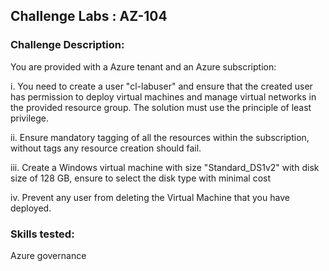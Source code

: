 ## Challenge Labs : AZ-104

### **Challenge Description:**
You are provided with a Azure tenant and an Azure subscription:

i. You need to create a user "cl-labuser" and ensure that the created user has permission to deploy virtual machines and manage virtual networks in the provided resource group. The solution must use the principle of least privilege.

ii. Ensure mandatory tagging of all the resources within the subscription, without tags any resource creation should fail.

iii. Create a Windows virtual machine with size "Standard_DS1v2" with disk size of 128 GB, ensure to select the disk type with minimal cost

iv. Prevent any user from deleting the Virtual Machine that you have deployed.

### Skills tested: 
Azure governance
